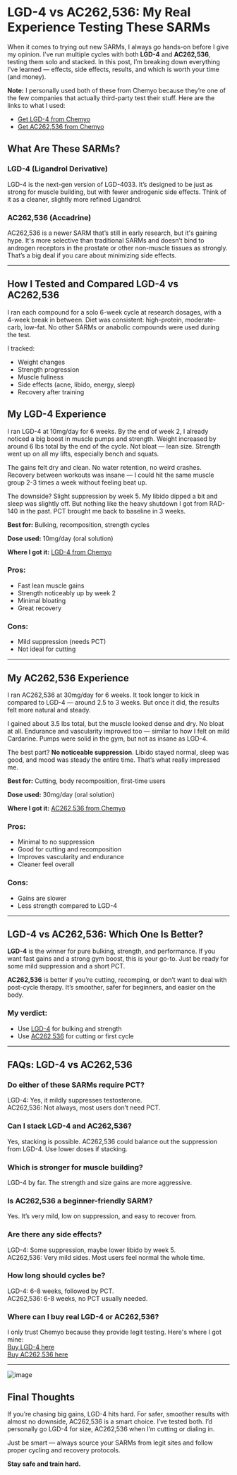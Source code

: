 <h1>LGD-4 vs AC262,536: My Real Experience Testing These SARMs</h1>

<p>When it comes to trying out new SARMs, I always go hands-on before I give my opinion. I’ve run multiple cycles with both <strong>LGD-4</strong> and <strong>AC262,536</strong>, testing them solo and stacked. In this post, I’m breaking down everything I’ve learned — effects, side effects, results, and which is worth your time (and money).</p>

<p><strong>Note:</strong> I personally used both of these from Chemyo because they’re one of the few companies that actually third-party test their stuff. Here are the links to what I used:</p>

<ul>
  <li><a href="https://www.chemyo.com/lgd4/?campaign=github&ref=166" target="_blank" rel="nofollow">Get LGD-4 from Chemyo</a></li>
  <li><a href="https://www.chemyo.com/product/ac-262-solution/?campaign=github&ref=166" target="_blank" rel="nofollow">Get AC262,536 from Chemyo</a></li>
</ul>

<h2>What Are These SARMs?</h2>

<h3>LGD-4 (Ligandrol Derivative)</h3>
<p>LGD-4 is the next-gen version of LGD-4033. It’s designed to be just as strong for muscle building, but with fewer androgenic side effects. Think of it as a cleaner, slightly more refined Ligandrol.</p>

<h3>AC262,536 (Accadrine)</h3>
<p>AC262,536 is a newer SARM that’s still in early research, but it's gaining hype. It's more selective than traditional SARMs and doesn’t bind to androgen receptors in the prostate or other non-muscle tissues as strongly. That’s a big deal if you care about minimizing side effects.</p>

<hr>

<h2>How I Tested and Compared LGD-4 vs AC262,536</h2>

<p>I ran each compound for a solo 6-week cycle at research dosages, with a 4-week break in between. Diet was consistent: high-protein, moderate-carb, low-fat. No other SARMs or anabolic compounds were used during the test.</p>

<p>I tracked:</p>
<ul>
  <li>Weight changes</li>
  <li>Strength progression</li>
  <li>Muscle fullness</li>
  <li>Side effects (acne, libido, energy, sleep)</li>
  <li>Recovery after training</li>
</ul>

<h2>My LGD-4 Experience</h2>

<p>I ran LGD-4 at 10mg/day for 6 weeks. By the end of week 2, I already noticed a big boost in muscle pumps and strength. Weight increased by around 6 lbs total by the end of the cycle. Not bloat — lean size. Strength went up on all my lifts, especially bench and squats.</p>

<p>The gains felt dry and clean. No water retention, no weird crashes. Recovery between workouts was insane — I could hit the same muscle group 2-3 times a week without feeling beat up.</p>

<p>The downside? Slight suppression by week 5. My libido dipped a bit and sleep was slightly off. But nothing like the heavy shutdown I got from RAD-140 in the past. PCT brought me back to baseline in 3 weeks.</p>

<p><strong>Best for:</strong> Bulking, recomposition, strength cycles</p>

<p><strong>Dose used:</strong> 10mg/day (oral solution)</p>

<p><strong>Where I got it:</strong> <a href="https://www.chemyo.com/lgd4/?campaign=github&ref=166" target="_blank" rel="nofollow">LGD-4 from Chemyo</a></p>

<h3>Pros:</h3>
<ul>
  <li>Fast lean muscle gains</li>
  <li>Strength noticeably up by week 2</li>
  <li>Minimal bloating</li>
  <li>Great recovery</li>
</ul>

<h3>Cons:</h3>
<ul>
  <li>Mild suppression (needs PCT)</li>
  <li>Not ideal for cutting</li>
</ul>

<hr>

<h2>My AC262,536 Experience</h2>

<p>I ran AC262,536 at 30mg/day for 6 weeks. It took longer to kick in compared to LGD-4 — around 2.5 to 3 weeks. But once it did, the results felt more natural and steady.</p>

<p>I gained about 3.5 lbs total, but the muscle looked dense and dry. No bloat at all. Endurance and vascularity improved too — similar to how I felt on mild Cardarine. Pumps were solid in the gym, but not as insane as LGD-4.</p>

<p>The best part? <strong>No noticeable suppression</strong>. Libido stayed normal, sleep was good, and mood was steady the entire time. That’s what really impressed me.</p>

<p><strong>Best for:</strong> Cutting, body recomposition, first-time users</p>

<p><strong>Dose used:</strong> 30mg/day (oral solution)</p>

<p><strong>Where I got it:</strong> <a href="https://www.chemyo.com/product/ac-262-solution/?campaign=github&ref=166" target="_blank" rel="nofollow">AC262,536 from Chemyo</a></p>

<h3>Pros:</h3>
<ul>
  <li>Minimal to no suppression</li>
  <li>Good for cutting and recomposition</li>
  <li>Improves vascularity and endurance</li>
  <li>Cleaner feel overall</li>
</ul>

<h3>Cons:</h3>
<ul>
  <li>Gains are slower</li>
  <li>Less strength compared to LGD-4</li>
</ul>

<hr>

<h2>LGD-4 vs AC262,536: Which One Is Better?</h2>

<p><strong>LGD-4</strong> is the winner for pure bulking, strength, and performance. If you want fast gains and a strong gym boost, this is your go-to. Just be ready for some mild suppression and a short PCT.</p>

<p><strong>AC262,536</strong> is better if you’re cutting, recomping, or don’t want to deal with post-cycle therapy. It’s smoother, safer for beginners, and easier on the body.</p>

<h3>My verdict:</h3>
<ul>
  <li>Use <a href="https://www.chemyo.com/lgd4/?campaign=github&ref=166" target="_blank" rel="nofollow">LGD-4</a> for bulking and strength</li>
  <li>Use <a href="https://www.chemyo.com/product/ac-262-solution/?campaign=github&ref=166" target="_blank" rel="nofollow">AC262,536</a> for cutting or first cycle</li>
</ul>

<hr>

<h2>FAQs: LGD-4 vs AC262,536</h2>

<h3>Do either of these SARMs require PCT?</h3>
<p>LGD-4: Yes, it mildly suppresses testosterone.<br>
AC262,536: Not always, most users don’t need PCT.</p>

<h3>Can I stack LGD-4 and AC262,536?</h3>
<p>Yes, stacking is possible. AC262,536 could balance out the suppression from LGD-4. Use lower doses if stacking.</p>

<h3>Which is stronger for muscle building?</h3>
<p>LGD-4 by far. The strength and size gains are more aggressive.</p>

<h3>Is AC262,536 a beginner-friendly SARM?</h3>
<p>Yes. It’s very mild, low on suppression, and easy to recover from.</p>

<h3>Are there any side effects?</h3>
<p>LGD-4: Some suppression, maybe lower libido by week 5.<br>
AC262,536: Very mild sides. Most users feel normal the whole time.</p>

<h3>How long should cycles be?</h3>
<p>LGD-4: 6-8 weeks, followed by PCT.<br>
AC262,536: 6-8 weeks, no PCT usually needed.</p>

<h3>Where can I buy real LGD-4 or AC262,536?</h3>
<p>I only trust Chemyo because they provide legit testing. Here's where I got mine:<br>
<a href="https://www.chemyo.com/lgd4/?campaign=github&ref=166" target="_blank" rel="nofollow">Buy LGD-4 here</a><br>
<a href="https://www.chemyo.com/product/ac-262-solution/?campaign=github&ref=166" target="_blank" rel="nofollow">Buy AC262,536 here</a></p>

<hr>

![image](https://github.com/user-attachments/assets/0a212e4e-14ea-40ee-95f7-a9c08dd139e1)

<h2>Final Thoughts</h2>

<p>If you’re chasing big gains, LGD-4 hits hard. For safer, smoother results with almost no downside, AC262,536 is a smart choice. I’ve tested both. I’d personally go LGD-4 for size, AC262,536 when I’m cutting or dialing in.</p>

<p>Just be smart — always source your SARMs from legit sites and follow proper cycling and recovery protocols.</p>

<p><strong>Stay safe and train hard.</strong></p>
